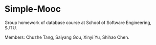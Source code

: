 # Simple-Mooc
Group homework of database course at School of Software Engineering, SJTU.


Members: Chuzhe Tang, Saiyang Gou, Xinyi Yu, Shihao Chen.
